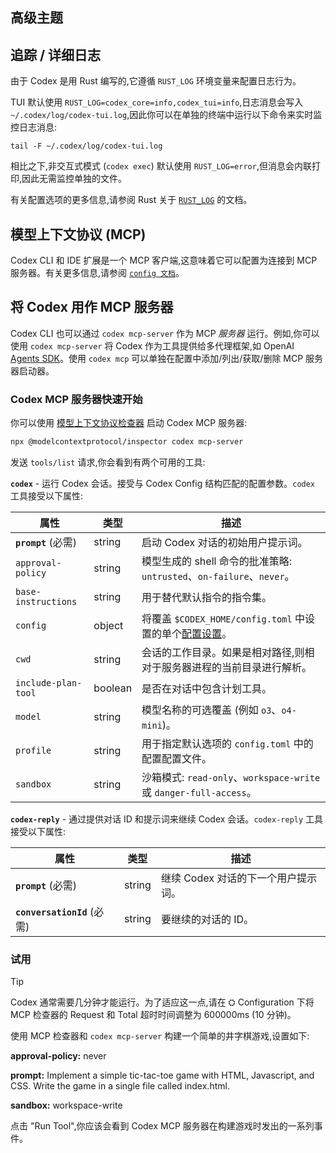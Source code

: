 <!-- 翻译信息
原文档: docs/advanced.md
上游提交: 1772bf63
最后同步: 2025-10-17
翻译状态: 已完成
-->

## 高级主题

## 追踪 / 详细日志

由于 Codex 是用 Rust 编写的,它遵循 `RUST_LOG` 环境变量来配置日志行为。

TUI 默认使用 `RUST_LOG=codex_core=info,codex_tui=info`,日志消息会写入 `~/.codex/log/codex-tui.log`,因此你可以在单独的终端中运行以下命令来实时监控日志消息:

```
tail -F ~/.codex/log/codex-tui.log
```

相比之下,非交互式模式 (`codex exec`) 默认使用 `RUST_LOG=error`,但消息会内联打印,因此无需监控单独的文件。

有关配置选项的更多信息,请参阅 Rust 关于 [`RUST_LOG`](https://docs.rs/env_logger/latest/env_logger/#enabling-logging) 的文档。

## 模型上下文协议 (MCP)

Codex CLI 和 IDE 扩展是一个 MCP 客户端,这意味着它可以配置为连接到 MCP 服务器。有关更多信息,请参阅 [`config 文档`](./config_CN.md#connecting-to-mcp-servers)。

## 将 Codex 用作 MCP 服务器

Codex CLI 也可以通过 `codex mcp-server` 作为 MCP _服务器_ 运行。例如,你可以使用 `codex mcp-server` 将 Codex 作为工具提供给多代理框架,如 OpenAI [Agents SDK](https://platform.openai.com/docs/guides/agents)。使用 `codex mcp` 可以单独在配置中添加/列出/获取/删除 MCP 服务器启动器。

### Codex MCP 服务器快速开始

你可以使用 [模型上下文协议检查器](https://modelcontextprotocol.io/legacy/tools/inspector) 启动 Codex MCP 服务器:

```bash
npx @modelcontextprotocol/inspector codex mcp-server
```

发送 `tools/list` 请求,你会看到有两个可用的工具:

**`codex`** - 运行 Codex 会话。接受与 Codex Config 结构匹配的配置参数。`codex` 工具接受以下属性:

| 属性                    | 类型    | 描述                                                                                                      |
| ----------------------- | ------- | --------------------------------------------------------------------------------------------------------- |
| **`prompt`** (必需)     | string  | 启动 Codex 对话的初始用户提示词。                                                                         |
| `approval-policy`       | string  | 模型生成的 shell 命令的批准策略: `untrusted`、`on-failure`、`never`。                                    |
| `base-instructions`     | string  | 用于替代默认指令的指令集。                                                                                |
| `config`                | object  | 将覆盖 `$CODEX_HOME/config.toml` 中设置的单个[配置设置](./config_CN.md#config)。 |
| `cwd`                   | string  | 会话的工作目录。如果是相对路径,则相对于服务器进程的当前目录进行解析。                                    |
| `include-plan-tool`     | boolean | 是否在对话中包含计划工具。                                                                                |
| `model`                 | string  | 模型名称的可选覆盖 (例如 `o3`、`o4-mini`)。                                                               |
| `profile`               | string  | 用于指定默认选项的 `config.toml` 中的配置配置文件。                                                      |
| `sandbox`               | string  | 沙箱模式: `read-only`、`workspace-write` 或 `danger-full-access`。                                       |

**`codex-reply`** - 通过提供对话 ID 和提示词来继续 Codex 会话。`codex-reply` 工具接受以下属性:

| 属性                            | 类型   | 描述                                 |
| ------------------------------- | ------ | ------------------------------------ |
| **`prompt`** (必需)             | string | 继续 Codex 对话的下一个用户提示词。 |
| **`conversationId`** (必需)     | string | 要继续的对话的 ID。                 |

### 试用

> [!TIP]
> Codex 通常需要几分钟才能运行。为了适应这一点,请在 ⛭ Configuration 下将 MCP 检查器的 Request 和 Total 超时时间调整为 600000ms (10 分钟)。

使用 MCP 检查器和 `codex mcp-server` 构建一个简单的井字棋游戏,设置如下:

**approval-policy:** never

**prompt:** Implement a simple tic-tac-toe game with HTML, Javascript, and CSS. Write the game in a single file called index.html.

**sandbox:** workspace-write

点击 "Run Tool",你应该会看到 Codex MCP 服务器在构建游戏时发出的一系列事件。
